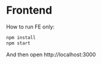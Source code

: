 # Frontend

How to run FE only:

```bash
npm install
npm start
```

And then open http://localhost:3000